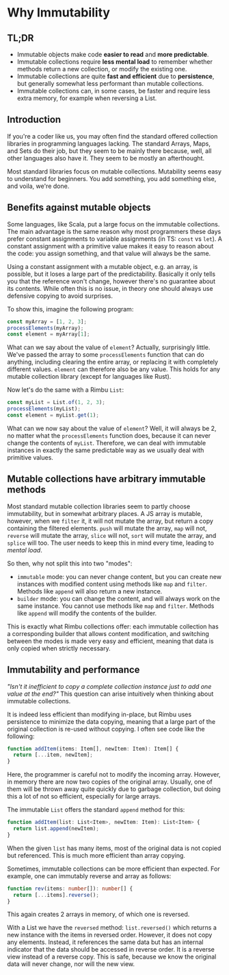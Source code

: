 # Why Immutability

## TL;DR

- Immutable objects make code **easier to read** and **more predictable**.
- Immutable collections require **less mental load** to remember whether methods return a new collection, or modify the existing one.
- Immutable collections are quite **fast and efficient** due to **persistence**, but generally somewhat less performant than mutable collections.
- Immutable collections can, in some cases, be faster and require less extra memory, for example when reversing a List.

## Introduction

If you're a coder like us, you may often find the standard offered collection libraries in programming languages lacking. The standard Arrays, Maps, and Sets do their job, but they seem to be mainly there because, well, all other languages also have it. They seem to be mostly an afterthought.

Most standard libraries focus on mutable collections. Mutability seems easy to understand for beginners. You add something, you add something else, and voila, we're done.

## Benefits against mutable objects

Some languages, like Scala, put a large focus on the immutable collections. The main advantage is the same reason why most programmers these days prefer constant assignments to variable assignments (in TS: `const` vs `let`). A constant assignment with a primitive value makes it easy to reason about the code: you assign something, and that value will always be the same.

Using a constant assignment with a mutable object, e.g. an array, is possible, but it loses a large part of the predictability. Basically it only tells you that the reference won't change, however there's no guarantee about its contents. While often this is no issue, in theory one should always use defensive copying to avoid surprises.

To show this, imagine the following program:

```ts
const myArray = [1, 2, 3];
processElements(myArray);
const element = myArray[1];
```

What can we say about the value of `element`? Actually, surprisingly little. We've passed the array to some `processElements` function that can do anything, including clearing the entire array, or replacing it with completely different values. `element` can therefore also be any value. This holds for any mutable collection library (except for languages like Rust).

Now let's do the same with a Rimbu `List`:

```ts
const myList = List.of(1, 2, 3);
processElements(myList);
const element = myList.get(1);
```

What can we now say about the value of `element`? Well, it will always be 2, no matter what the `processElements` function does, because it can never change the contents of `myList`. Therefore, we can deal with immutable instances in exactly the same predictable way as we usually deal with primitive values.

## Mutable collections have arbitrary immutable methods

Most standard mutable collection libraries seem to partly choose immutability, but in somewhat arbitrary places. A JS array is mutable, however, when we `filter` it, it will not mutate the array, but return a copy containing the filtered elements. `push` will mutate the array, `map` will not, `reverse` will mutate the array, `slice` will not, `sort` will mutate the array, and `splice` will too. The user needs to keep this in mind every time, leading to _mental load_.

So then, why not split this into two "modes":

- `immutable` mode: you can never change content, but you can create new instances with modified content using methods like `map` and `filter`. Methods like `append` will also return a new instance.
- `builder` mode: you can change the content, and will always work on the same instance. You cannot use methods like `map` and `filter`. Methods like `append` will modify the contents of the builder.

This is exactly what Rimbu collections offer: each immutable collection has a corresponding builder that allows content modification, and switching between the modes is made very easy and efficient, meaning that data is only copied when strictly necessary.

## Immutability and performance

_"Isn't it inefficient to copy a complete collection instance just to add one value at the end?"_ This question can arise intuitively when thinking about immutable collections.

It is indeed less efficient than modifying in-place, but Rimbu uses persistence to minimize the data copying, meaning that a large part of the original collection is re-used without copying. I often see code like the following:

```ts
function addItem(items: Item[], newItem: Item): Item[] {
  return [...item, newItem];
}
```

Here, the programmer is careful not to modify the incoming array. However, in memory there are now two copies of the original array. Usually, one of them will be thrown away quite quickly due to garbage collection, but doing this a lot of not so efficient, especially for large arrays.

The immutable `List` offers the standard `append` method for this:

```ts
function addItem(list: List<Item>, newItem: Item): List<Item> {
  return list.append(newItem);
}
```

When the given `list` has many items, most of the original data is not copied but referenced. This is much more efficient than array copying.

Sometimes, immutable collections can be more efficient than expected. For example, one can immutably reverse and array as follows:

```ts
function rev(items: number[]): number[] {
  return [...items].reverse();
}
```

This again creates 2 arrays in memory, of which one is reversed.

With a List we have the `reversed` method: `list.reversed()` which returns a new instance with the items in reversed order. However, it does not copy any elements. Instead, it references the same data but has an internal indicator that the data should be accessed in reverse order. It is a reverse view instead of a reverse copy. This is safe, because we know the original data will never change, nor will the new view.
